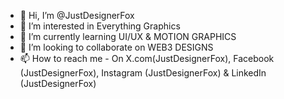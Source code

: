 - 👋 Hi, I’m @JustDesignerFox
- 👀 I’m interested in Everything Graphics 
- 🌱 I’m currently learning UI/UX & MOTION GRAPHICS 
- 💞️ I’m looking to collaborate on WEB3 DESIGNS 
- 📫 How to reach me - On X.com(JustDesignerFox), Facebook (JustDesignerFox), Instagram (JustDesignerFox) & LinkedIn (JustDesignerFox)

<!---
It is a ✨ special ✨ repository because its `README.md` (this file) appears on your GitHub profile.
You can click the Preview link to take a look at your changes.
--->
